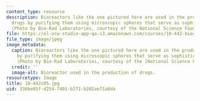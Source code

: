 ```yaml
---
content_type: resource
description: Bioreactors like the one pictured here are used in the production of
  drugs by purifying them using microscopic spheres that serve as sophisticated filters.
  (Photo by Bio-Rad Laboratories, courtesy of the National Science Foundation.)
file: https://ol-ocw-studio-app-qa.s3.amazonaws.com/courses/10-442-biochemical-engineering-spring-2005/336be85fd2547401b271b202ae71a8da_10-442s05.jpg
file_type: image/jpeg
image_metadata:
  caption: Bioreactors like the one pictured here are used in the production of drugs
    by purifying them using microscopic spheres that serve as sophisticated filters.
    (Photo by Bio-Rad Laboratories, courtesy of the [National Science Foundation](http://www.nsf.gov/).)
  credit: ''
  image-alt: Bioreactor used in the production of drugs.
resourcetype: Image
title: 10-442s05.jpg
uid: 336be85f-d254-7401-b271-b202ae71a8da
---
```

